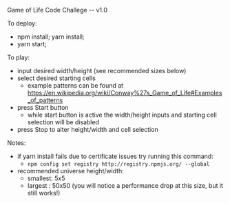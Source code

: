 Game of Life Code Challege -- v1.0

To deploy:

  - npm install; yarn install;
  - yarn start;

To play:

  - input desired width/height (see recommended sizes below)
  - select desired starting cells
    - example patterns can be found at https://en.wikipedia.org/wiki/Conway%27s_Game_of_Life#Examples_of_patterns
  - press Start button
    - while start button is active the width/height inputs and starting cell selection will be disabled
  - press Stop to alter height/width and cell selection

Notes: 

  - if yarn install fails due to certificate issues try running this command: 
    - ```npm config set registry http://registry.npmjs.org/ --global```
  - recommended universe height/width: 
    - smallest: 5x5
    - largest : 50x50 (you will notice a performance drop at this size, but it still works!)